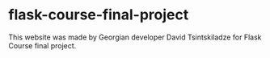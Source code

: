 # flask-course-final-project
This website was made by Georgian developer David Tsintskiladze for Flask Course final project.
